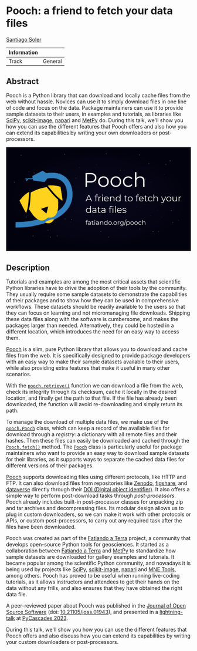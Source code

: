 # Pooch: a friend to fetch your data files

[Santiago Soler][santisoler]

| Information | |
|---|---|
| Track  | General  |


<!--

I can add an image in the submission.

The submission can be done in Markdown!

-->

## Abstract

<!--

<= 100 words

- In your abstract, be sure to include answers to some basic questions: Who is
the intended audience for your talk? What, specifically, will attendees learn
from your talk?

-->

<!--
### Brainstorming

- Intended audience:
  - package maintainers, teachers and instructors, end users.
- What will they learn:
  - Package maintainers can use Pooch to easily provide sample datasets in
    gallery examples, tutorials, user guides, etc.
  - Teachers can use Pooch to easily download data files during live coding
    classes, locally or in the cloud, while ensuring that the students have the
    correct file.

What's Pooch? Who can use it? What's is useful for? Who's using it?

-->

Pooch is a Python library that can download and locally cache files from
the web without hassle. Novices can use it to simply download files
in one line of code and focus on the data.
Package maintainers can use it to provide sample datasets
to their users, in examples and tutorials, as libraries like [SciPy][scipy],
[scikit-image][scikit-image], [napari][napari] and [MetPy][metpy] do.
During this talk, we'll show you how you can use the different features that
Pooch offers and also how you can extend its capabilities by writing your own
downloaders or post-processors.

![Pooch logo](_assets/image.png)


## Description

<!--
Your placement in the program will be based on reviews of your description.
This should be a roughly 500-word outline of your presentation. This outline
should concisely describe software of interest to the SciPy community, tools or
techniques for more effective computing, or how scientific Python was applied
to solve a research problem. A traditional background/motivation, methods,
results, and conclusion structure is encouraged but not required. Links to
project websites, source code repositories, figures, full papers, and evidence
of public speaking ability are encouraged.


Include links to source code, articles, blog posts, or other writing that adds
context to the presentation.

Review process:
- Would you recommend accepting this proposal (yes/no)?
- Proposal rating? (numerical score 1 to 5)
- How confident are you in your review? (numerical score 1 to 5)
- Does this abstract concisely describe software of interest to the SciPy
  community, tools or techniques for more effective computing, or how
  scientific Python was applied to solve a research problem? (numerical score
  1 to 5)

### Brainstorming

- What's Pooch?
- Download and cache files without frills: `retrieve`
- Automatically check file integrity.
- Reuse that cache file.
- For package maintainers, create a `Pooch` object and `fetch` files from
  anywhere.
- Download from anywhere: FTP, Zenodo, figshare, dataverse, etc.
- Unpack archives
- Why it's useful? Why you should use it?
- Extend it however you want: write your own downloaders and post-processors.
- Who's using Pooch?

Links:

- github.com/fatiando/pooch
- www.fatiando.org/pooch
- https://doi.org/10.21105/joss.01943

### Structure

1. Motivation
  - Why Pooch?
  - Maintainers needing a way to provide sample datasets.
  - Easy way to download and cache data files in Python.
2. Methods
  - What Pooch can do?
  - Maybe don't get into too many details and just mention the capabilities.
3. Results
  - Mention who's using it, and positives experiences while teaching.
4. Conclusion
  - Conclude with just some final thoughts, summary of the talk.
-->



Tutorials and examples are among the most critical assets that scientific
Python libraries have to drive the adoption of their tools by the community.
They usually require some sample datasets to demonstrate the capabilities
of their packages and to show how they can be used in comprehensive workflows.
These datasets should be readily available to the users so that they can focus
on learning and not micromanaging file downloads.
Shipping these data files along with the software is cumbersome, and makes the
packages larger than needed.
Alternatively, they could be hosted in a different location, which
introduces the need for an easy way to access them.

[Pooch][pooch] is a slim, pure Python library that allows you to download and
cache files from the web.
It is specifically designed to provide package developers with an easy way to
make their sample datasets available to their users, while also providing extra
features that make it useful in many other scenarios.


With the [`pooch.retrieve()`][pooch.retrieve] function we can download a file
from the web, check its integrity through its checksum, cache it locally in the
desired location, and finally get the path to that file.
If the file has already been downloaded, the function will avoid re-downloading
and simply return its path.

To manage the download of multiple data files, we make use of the
[`pooch.Pooch`][pooch.Pooch] class, which can keep a record of the available
files for download through a _registry_: a dictionary with all remote files and
their hashes.
Then these files can easily be downloaded and cached through the
[`Pooch.fetch()`][Pooch.fetch] method.
The [`Pooch`][pooch.Pooch] class is particularly useful for package
maintainers who want to provide an easy way to download sample datasets for
their libraries, as it supports ways to separate the cached data files for
different versions of their packages.

[Pooch][pooch] supports downloading files using different protocols, like HTTP
and FTP.
It can also download files from repositories like
[Zenodo][zenodo], [figshare][figshare], and [dataverse][dataverse] directly
through their [DOI (Digital object identifier)][doi].
It also offers a simple way to perform post-download tasks through
_post-processors_. Pooch already includes built-in post-processor classes for
unpacking zip and tar archives and decompressing files.
Its modular design allows us to plug in custom downloaders, so we can make it
work with other protocols or APIs, or custom post-processors, to carry out any
required task after the files have been downloaded.


Pooch was created as part of the [Fatiando a Terra][fatiando] project,
a community that develops open-source Python tools for geosciences.
It started as a collaboration between [Fatiando a Terra][fatiando] and
[MetPy][metpy] to standardize how sample datasets are downloaded for gallery
examples and tutorials.
It became popular among the scientific Python community, and nowadays it is
being used by projects like [SciPy][scipy], [scikit-image][scikit-image],
[napari][napari] and [MNE Tools][mne-tools], among others.
Pooch has proved to be useful when running live-coding tutorials, as it allows
instructors and attendees to get their hands on the data without any frills,
and also ensures that they have obtained the right data file.

A peer-reviewed paper about Pooch was published in the [Journal of Open Source
Software][joss] (doi: [10.21105/joss.01943][pooch-doi]), and presented in
a [lightning-talk][pycascades-pooch] at [PyCascades 2023][pycascades2023].


During this talk, we'll show you how you can use the different features that
Pooch offers and also discuss how you can extend its capabilities by writing
your custom downloaders or post-processors.


[santisoler]: https://www.santisoler.com
[fatiando]: https://www.fatiando.org
[pooch]: https://www.fatiando.org/pooch
[pooch.retrieve]: https://www.fatiando.org/pooch/v1.8.1/api/generated/pooch.retrieve.html
[pooch.pooch]: https://www.fatiando.org/pooch/v1.8.1/api/generated/pooch.Pooch.html
[pooch.fetch]: https://www.fatiando.org/pooch/v1.8.1/api/generated/pooch.Pooch.html#pooch.Pooch.fetch
[metpy]: https://unidata.github.io/MetPy
[napari]: https://napari.org
[scipy]: https://scipy.org
[scikit-image]: https://scikit-image.org
[doi]: https://en.wikipedia.org/wiki/Digital_object_identifier
[zenodo]: https://zenodo.org/
[figshare]: https://figshare.com/
[dataverse]: https://dataverse.org/
[mne-tools]: https://mne.tools
[joss]: https://joss.theoj.org/
[pooch-doi]: https://doi.org/10.21105/joss.01943
[pycascades2023]: https://2023.pycascades.com/
[pycascades-pooch]: https://www.youtube.com/watch?v=KvxBc4xUMyg
